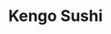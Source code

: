 ---
layout: place
title: "Kengo Sushi"
permalink: /california/tracy/kengo-sushi.html
stateAbbr: CA
stateName: California
cityName: Tracy
seo:
  name: "Kengo Sushi"
  type: Restaurant
  links: https://www.kengosushi4u.com/
description: "Looking for sushi in Tracy, California? Check out Kengo Sushi for a delightful Japanese dining experience. Enjoy a variety of sushi and other dishes in a wel..."
place_id: ChIJGRlTb1A9kIARaz9vQWawOHI
photos:
  - name: >-
      places/ChIJGRlTb1A9kIARaz9vQWawOHI/photos/AeeoHcLPvauOCXdDrw44FkvCSFupJ96Hw-Zyyhph8_lPKfhYCcFeFwLyKyE2HJJmMsj32JYaRs0UubijpQVlRV6EhzXUjuECuLYN-rsEfR5SdKRqzv92ntd6pHJTa1SEL_skf5vAF1DF7kLsiUyhC4vwRsbe1nXnApast3sYMfSdlSr56SF74ojAaaUHSDrhWsu90ftcaQ_1AzR9J47-NtSrhbQBy8b6po8Ip0hIkn6ShXAXw5xAN3Zaj8XtcrOnYLWDsWE95mdCwZuheFMybRtlEgGMvlCtjoJGfNeChoTBeIJBXHwl-W1oWQu85UD-etSuWPfw599UqBzrVXqW5EeO0XiOpv_TpeYUwzNiaglftlwp1Gzogpj63qnAaVoPouSBOpc4zqZvIP1QTyQ5soPrjrzk7bWH_g-fF_OHFilPYrlCXPEI
    widthPx: 4032
    heightPx: 3024
    authorAttributions:
      - displayName: Rachel Windsor
        uri: https://maps.google.com/maps/contrib/105486300913362505811
        photoUri: >-
          https://lh3.googleusercontent.com/a-/ALV-UjWXuqmugVq7RqoLsqRIKPbXGUe8dr8dJkZBMn-7TnjfpVMReu3F=s100-p-k-no-mo
    flagContentUri: >-
      https://www.google.com/local/imagery/report/?cb_client=maps_api_places.places_api&image_key=!1e10!2sCIHM0ogKEICAgIC6iKbglQE&hl=en-US
    googleMapsUri: >-
      https://www.google.com/maps/place//data=!3m4!1e2!3m2!1sCIHM0ogKEICAgIC6iKbglQE!2e10!4m2!3m1!1s0x80903d506f531919:0x7238b066416f3f6b
  - name: >-
      places/ChIJGRlTb1A9kIARaz9vQWawOHI/photos/AeeoHcKYnYinjQ-fwwXrZBqu_c_V0y1Gw9sB4jFuP1GgoTNmZWQm-MZXYbpJJJ0-d0zU-UFtxAe2I650kimlvsRoHnGAlyoClUhVsFDlNZ2gfkf3j8dYZCC2wY0GtaSVjErfAPw2C-rnrS5RhD8tb-GgQdNY8gU2T1eCOYj-LNZ3R6HtPp3-ERBl5uBpzhtNc4HedcWHJVLB5Zpt4GOwfF7Dks6SJX4wzlMtUzI0J7yDOk_okTPSGrq_9dK8Azz3-xVM3QhamdtdEdZIRbAHPVwwnqv8DJIz96dDLB7FDOeoxnzrAg
    widthPx: 1440
    heightPx: 960
    authorAttributions:
      - displayName: Kengo Sushi
        uri: https://maps.google.com/maps/contrib/117605302195897251930
        photoUri: >-
          https://lh3.googleusercontent.com/a/ACg8ocLNpLzKURK4kQL-Hxckt4l7dwIw3wJef9HJUAAAjsz9EEfDag=s100-p-k-no-mo
    flagContentUri: >-
      https://www.google.com/local/imagery/report/?cb_client=maps_api_places.places_api&image_key=!1e10!2sAF1QipO6EYQALvqA4l3P8mseU6KMhOpNCT8c_4OupSXP&hl=en-US
    googleMapsUri: >-
      https://www.google.com/maps/place//data=!3m4!1e2!3m2!1sAF1QipO6EYQALvqA4l3P8mseU6KMhOpNCT8c_4OupSXP!2e10!4m2!3m1!1s0x80903d506f531919:0x7238b066416f3f6b
  - name: >-
      places/ChIJGRlTb1A9kIARaz9vQWawOHI/photos/AeeoHcKiWFOAgjFLQ8sq6roo96ZouvlXBQt6uKH4xQrARp9ZOFo2AkyY3uf1klsqSVMLzdbNEFORqqwZVX9o9d0h_v7kvej2bnl3Z3TA7ZuMlaVISqFmeQ0SwEOCrx645xlvgA6QKnnol8F2jOrhPvZreARrjQ0m2JUuJAHrLOWYH378EUWAEzGGcOY30Xop_HNWYOdO-XAd3qUpApX1a-9lJhp5WKU45L8vzVWZBoi5QbS-nS4do5ABpO_OCEHZtiMZZbcbc4FOJ9xFM2gwJXrIrBHMLmgNxhqvm51WE2zmXKovFG2y02fpzqNzh_WRLZNOXjDYSmOBPoKiFztpbYSfuXhKBSDTjBrp7TupNM594ijU3C_dDxzFETy-2ukqc2BYRt8Kic_q0OR2_pltJWNdOrWYBEdYROfDXkaAXsEwGOE
    widthPx: 4032
    heightPx: 3024
    authorAttributions:
      - displayName: Meenu Nagpal
        uri: https://maps.google.com/maps/contrib/107695106385230416366
        photoUri: >-
          https://lh3.googleusercontent.com/a-/ALV-UjVmD72qDcJyryjqmecjipZCHzz-K4PNAPbbPX2y7SRJWmJ0PbYb=s100-p-k-no-mo
    flagContentUri: >-
      https://www.google.com/local/imagery/report/?cb_client=maps_api_places.places_api&image_key=!1e10!2sCIHM0ogKEICAgICDquDNTA&hl=en-US
    googleMapsUri: >-
      https://www.google.com/maps/place//data=!3m4!1e2!3m2!1sCIHM0ogKEICAgICDquDNTA!2e10!4m2!3m1!1s0x80903d506f531919:0x7238b066416f3f6b
  - name: >-
      places/ChIJGRlTb1A9kIARaz9vQWawOHI/photos/AeeoHcLKEzcQAw_JBzfufJI3_-q8q665BmDMiuLH-8CCfpKkuLIpOfYXdrlCbnjcej2yBrwFuDIA8PkzWkC8P8QnZJkPt0P49VXNE7q19Fz1e52ciLpvg9UyUTV5FozExa4mBlbbpFnOX6pRItmr3h-ZQ-M6UddrhnoeUq7R_w-O4bWnQ_jdio7BLitlQ6LXtOP5NsGu9KOtXWlVyaV-MwgKHcyVlo5CtvmiauZ2IPXlivYJVlSrra4j7X2bnGnc9YgsjSK90H2iGYybZefskl-12FKMi0AfnOIpU_HQ-FbTlyIKfACfWu94n9p1W3uNMFKT8SCewMu6WgSoKrxdfzCDzUJgcXXMPGXWrv76-DY85wwZ8-8YMQlDdMLzk1U_UklfXuQb-FM1Gsi7A4FCoINp3UeoNIydlUPvIR4olB1Uo0hmtY_O
    widthPx: 4032
    heightPx: 3024
    authorAttributions:
      - displayName: Kal Kk
        uri: https://maps.google.com/maps/contrib/110082373267118377115
        photoUri: >-
          https://lh3.googleusercontent.com/a/ACg8ocL4HIxaZoLYme6rA-telRGHKu5w27ATJ7B5PfVBau56McwkCA=s100-p-k-no-mo
    flagContentUri: >-
      https://www.google.com/local/imagery/report/?cb_client=maps_api_places.places_api&image_key=!1e10!2sCIHM0ogKEICAgIDcup2ZuAE&hl=en-US
    googleMapsUri: >-
      https://www.google.com/maps/place//data=!3m4!1e2!3m2!1sCIHM0ogKEICAgIDcup2ZuAE!2e10!4m2!3m1!1s0x80903d506f531919:0x7238b066416f3f6b
  - name: >-
      places/ChIJGRlTb1A9kIARaz9vQWawOHI/photos/AeeoHcJIUIwjyCcTw1g-NFf8rlQ13XAmMiJKoyTb_-BbJeGKyLmHZyWux6z1Ed3u5FYrBwHNmdL0uGTW2DprGTBFodYkNDwjDxkdpVdTAvM942hjQVoBHycgqepRI20dJRKfdljT9-O7hAOYmszlD4bSIAmCqx4nCd3q718GncSc2qKZwMbpax_DKidH1EAh7gARGbUix79B4OrokfvdH2Mtk4CLN5E1M7eGKAGA5T1tSDL9QKoIj48iJGhXKmtrLaEfeU9bq5GNYrLIcSTV2QTQjYYOpsPWIABOGHdCjtSoCgih-S98oCUTsqeMsRy1wYCjfmgyF3bHcJIxVYsRZqxprLh6AAt7DPB4iBifZ4V7XAwMnDFmq4EM3oRvmOQhNxt1own1HxkTEErLF5_IhBi6hTvzXx-qzMWcVvKOzHRa7L-UTg
    widthPx: 4800
    heightPx: 3600
    authorAttributions:
      - displayName: Austin Zhuang
        uri: https://maps.google.com/maps/contrib/111566566464051768141
        photoUri: >-
          https://lh3.googleusercontent.com/a-/ALV-UjXZP_Zu4e25J1YQpp7-VIBYThQMf8kzlc9n73HlRPMTddaRyXvj=s100-p-k-no-mo
    flagContentUri: >-
      https://www.google.com/local/imagery/report/?cb_client=maps_api_places.places_api&image_key=!1e10!2sCIHM0ogKEICAgIDNuvekDg&hl=en-US
    googleMapsUri: >-
      https://www.google.com/maps/place//data=!3m4!1e2!3m2!1sCIHM0ogKEICAgIDNuvekDg!2e10!4m2!3m1!1s0x80903d506f531919:0x7238b066416f3f6b
  - name: >-
      places/ChIJGRlTb1A9kIARaz9vQWawOHI/photos/AeeoHcKwgrfmDA_VFPv_p8muy-DHhF07vzs9EBNan5won5euDaRLH_9aPAuvifH1d9Pu0zmG82jBZJ0VDkF-dbPxzIKMAyiysnzZXVDmYlWfDGZ1SZCSse4q8zCHigsk0ueUDC_jbwfcYOrG_oddT2gY8eCtLfUT-FpQYkNpotxAz4G8JFHmzuuO3YE5CDiIpku63QOiXbpzMfakhCWrt7-m4MI0i5VUqlsWfgPb7yC-dMeMdHvK7UboU1li80fUiGcZ_EsG9Yycb-tQ0AjYONd6oGATN-pM9f6oN98SNjvgovuNucTAbatiAiZTsUbYyLu7z1QGBsZfOqG5TqBeIGW4oOkaJqYnOJNX46lpSt37LEFAlrJ6GthKfelMLWoPufCFO6pC9ycD1QBgcyXDU8-ffEcOIedevEK0QXjB8uxEQQmAry0P
    widthPx: 2560
    heightPx: 1440
    authorAttributions:
      - displayName: David Sin
        uri: https://maps.google.com/maps/contrib/112866906668311593980
        photoUri: >-
          https://lh3.googleusercontent.com/a/ACg8ocJCVbJ6RK1fmNN2tZPSSd-NnVWh1L-_El_RP2GlPg2dkoPjaLiG=s100-p-k-no-mo
    flagContentUri: >-
      https://www.google.com/local/imagery/report/?cb_client=maps_api_places.places_api&image_key=!1e10!2sCIHM0ogKEICAgIDEgJ-CrQE&hl=en-US
    googleMapsUri: >-
      https://www.google.com/maps/place//data=!3m4!1e2!3m2!1sCIHM0ogKEICAgIDEgJ-CrQE!2e10!4m2!3m1!1s0x80903d506f531919:0x7238b066416f3f6b
  - name: >-
      places/ChIJGRlTb1A9kIARaz9vQWawOHI/photos/AeeoHcKWSZ73fWs2mHJKql8x1r5ph8ohmFhBf74e6aw2xRQqs3ts1JuK6UukhL4QlzyGEWH9gtldmSJ0q9L7PbAMXtRXta0m2dv37pd0GiTcJXQ3MeEopeCm8_gN9-D9fO683-6tTLUF1BDZMmKv5WaG5o4_F9xiW8iK1WQoi1gSX7wPIgZJySmSm6OU602HOSr0vL-S6RDnm_0qgyXzjk0H6ikh5zwP7BGSljgQfi5jml4hXB9kVjMNvd98Q6x5ztThnC37dCJ_iQft2pLIKNkBxlIvsFiopQ6e3ZPLvNif9xr0Qv17G0q_fDPQ_8i084tBJzjip5pz8RyajlhWV3CE1W3_CeUPgKWorEe79gNLUSqj7z_lok81Hj3ohDyeS0COKe6NoBgrxbr4sSoAygjlIP97jUGtWBNZ76C02tOjcubz8w
    widthPx: 3024
    heightPx: 4032
    authorAttributions:
      - displayName: Andrea Mari Lagasca
        uri: https://maps.google.com/maps/contrib/100658650203461318226
        photoUri: >-
          https://lh3.googleusercontent.com/a-/ALV-UjX3PZmDjZor03N97srB9uuoXs8leDYTbRB5_hyUKCyFzd-EfDcw=s100-p-k-no-mo
    flagContentUri: >-
      https://www.google.com/local/imagery/report/?cb_client=maps_api_places.places_api&image_key=!1e10!2sCIHM0ogKEICAgICv7sHtCg&hl=en-US
    googleMapsUri: >-
      https://www.google.com/maps/place//data=!3m4!1e2!3m2!1sCIHM0ogKEICAgICv7sHtCg!2e10!4m2!3m1!1s0x80903d506f531919:0x7238b066416f3f6b
  - name: >-
      places/ChIJGRlTb1A9kIARaz9vQWawOHI/photos/AeeoHcJScC-Jw1EcDJoc93Zxc5wsqAAqtJA4mEh_U4UVUO8Z_KLAL_9_b8U7FPQeLeWwPIbVNczLjFv9HDbgnu1hWsSLU0SHO3Eam58Pc_sDs2SObGDlsXBVbdTc3vvRYvpq5G2Qiy_h7NOhyH2a22OT3EwcQkEVrW9-xtppvB2i-kIBoPYM2IJalg3aa-kUhJGFjmOYg4_48qkVMny3SKsvbqzJ_7OVbUAFcmqwEzrOBQbBtV5QFb3BSTWaHZAnu9ZFSN-eRG2F91glpnjVtpw261o820an4IGbde1PZKsr8D4HQQVReiuuHMfc1fOTovU4lZsk0oxt5hp9QRzxC-mPPl8F4a0faLEPvGUSB9ahLRC7N0M0e_lf-qFTBRqVUaQYWJkJ_OKez6M7tOUbE98_5TK5pt_dPZgnruQIrcrX7IXBQVte
    widthPx: 3024
    heightPx: 4032
    authorAttributions:
      - displayName: Austin Zhuang
        uri: https://maps.google.com/maps/contrib/111566566464051768141
        photoUri: >-
          https://lh3.googleusercontent.com/a-/ALV-UjXZP_Zu4e25J1YQpp7-VIBYThQMf8kzlc9n73HlRPMTddaRyXvj=s100-p-k-no-mo
    flagContentUri: >-
      https://www.google.com/local/imagery/report/?cb_client=maps_api_places.places_api&image_key=!1e10!2sCIHM0ogKEICAgIDNuvekjgE&hl=en-US
    googleMapsUri: >-
      https://www.google.com/maps/place//data=!3m4!1e2!3m2!1sCIHM0ogKEICAgIDNuvekjgE!2e10!4m2!3m1!1s0x80903d506f531919:0x7238b066416f3f6b
  - name: >-
      places/ChIJGRlTb1A9kIARaz9vQWawOHI/photos/AeeoHcLrhG6K2HxDCU4kfkQfzt8lT8y1lE5fZdvcRjHJIcn_8gV2D8nLJjo3tcgi_nL3p78ONsESGvGZIH6ByOmCC7jkGh8PBg6bOecLl027UpOlF1vTUi0Bszrz8bVVT7TMPYWpBsJLXbHajuRzKatc3q-KG-yfDnYKF1FIVY1QkHa-X1GCm59PU-R5yQ3UYERe2XXNRLlc1arhmtuwZy1PtFWLf8ETkTnD8pMLAVcfdym7-0tVH4LwzhswjG8nSuHqm0UiwKpxhffyX6eFnmhCUm9PSiO1JWmCAL6I3o5XrCgD2eTkVb6jDEBCbh3p73KKB7eGyY3KMq1Zv3ZQSRT54VPBvPeEfZavxO7wlHune8NIfFuIqLymdZ31u25nw8tC_YwaH7dQNjxm3egU4_01kuQjvgBjV90gSIUGJ5boCD_9yA
    widthPx: 3024
    heightPx: 4032
    authorAttributions:
      - displayName: corina segura
        uri: https://maps.google.com/maps/contrib/113435427609580909635
        photoUri: >-
          https://lh3.googleusercontent.com/a/ACg8ocI2mIupunxM_4XsBTPUFYmsA6SFMJuNYzZn0YQasDNC7V64mQ=s100-p-k-no-mo
    flagContentUri: >-
      https://www.google.com/local/imagery/report/?cb_client=maps_api_places.places_api&image_key=!1e10!2sCIHM0ogKEICAgIC-3oPoGQ&hl=en-US
    googleMapsUri: >-
      https://www.google.com/maps/place//data=!3m4!1e2!3m2!1sCIHM0ogKEICAgIC-3oPoGQ!2e10!4m2!3m1!1s0x80903d506f531919:0x7238b066416f3f6b
  - name: >-
      places/ChIJGRlTb1A9kIARaz9vQWawOHI/photos/AeeoHcLcDZq6kUmlv0kZkrwFpFIKqvi7oTxENagBA0RSqgfwWnSFt0gfdAU1PC13q-ZiRQ_aSlqOCCAwvds8q-cVYAabt4JfL3HFa6Xf4T_3VUtVsF2M0tEGUbzh53o1CO9tVoY9pr7kW-_0y9al6dHCdJiNXisDkK3iWzgJ8ZQZvvKzIwDtBVKywLJpvh60xMl-fCLhK9kwTFnNwT8mNVnc-d5ve19v3ukskp_m84134KFd3Vr7JTWm06ELSeR6qBAJuE1n1m-dM818fRe-T8-U1zZQTLCnFBgAlYalpQjGFWfxlg
    widthPx: 1440
    heightPx: 960
    authorAttributions:
      - displayName: Kengo Sushi
        uri: https://maps.google.com/maps/contrib/117605302195897251930
        photoUri: >-
          https://lh3.googleusercontent.com/a/ACg8ocLNpLzKURK4kQL-Hxckt4l7dwIw3wJef9HJUAAAjsz9EEfDag=s100-p-k-no-mo
    flagContentUri: >-
      https://www.google.com/local/imagery/report/?cb_client=maps_api_places.places_api&image_key=!1e10!2sAF1QipMS8MDuO855EyxZ01llgOLbdqZTVKt21u-wXfhw&hl=en-US
    googleMapsUri: >-
      https://www.google.com/maps/place//data=!3m4!1e2!3m2!1sAF1QipMS8MDuO855EyxZ01llgOLbdqZTVKt21u-wXfhw!2e10!4m2!3m1!1s0x80903d506f531919:0x7238b066416f3f6b
address: 2523 N Tracy Blvd, Tracy, CA 95376, USA
street: 2523 N Tracy Blvd
city: Tracy
state: CA
zip: '95376'
country: USA
neighborhood: null
latitude: '37.755612'
longitude: '-121.436719'
accessibility_options:
  wheelchairAccessibleParking: true
  wheelchairAccessibleEntrance: true
  wheelchairAccessibleRestroom: true
  wheelchairAccessibleSeating: true
business_status: OPERATIONAL
name: Kengo Sushi
google_maps_links:
  directionsUri: >-
    https://www.google.com/maps/dir//''/data=!4m7!4m6!1m1!4e2!1m2!1m1!1s0x80903d506f531919:0x7238b066416f3f6b!3e0
  placeUri: https://maps.google.com/?cid=8230522272250543979
  writeAReviewUri: >-
    https://www.google.com/maps/place//data=!4m3!3m2!1s0x80903d506f531919:0x7238b066416f3f6b!12e1
  reviewsUri: >-
    https://www.google.com/maps/place//data=!4m4!3m3!1s0x80903d506f531919:0x7238b066416f3f6b!9m1!1b1
  photosUri: >-
    https://www.google.com/maps/place//data=!4m3!3m2!1s0x80903d506f531919:0x7238b066416f3f6b!10e5
primary_type: Sushi Restaurant
opening_hours:
  regular: null
  current: null
secondary_opening_hours:
  regular:
    weekdayDescriptions: null
    type: null
  current:
    weekdayDescriptions: null
    type: null
phone: (209) 839-8292
price_level: PRICE_LEVEL_MODERATE
price_range: $20 &ndash; $30
rating: '4.3'
rating_count: 347
website: https://www.kengosushi4u.com/
reviews: null
parking_options: null
payment_options: null
allow_dogs: null
curbside_pickup: null
delivery: null
dine_in: null
good_for_children: null
good_for_groups: null
good_for_sports: null
live_music: null
menu_for_children: null
outdoor_seating: null
reservable: null
restroom: null
serves_beer: null
serves_breakfast: null
serves_brunch: null
serves_cocktails: null
serves_coffee: null
serves_dinner: null
serves_dessert: null
serves_lunch: null
serves_vegetarian_food: null
serves_wine: null
takeout: null
summary: null

---